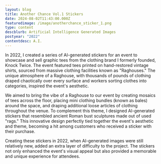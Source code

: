 ```yaml
---
layout: blog
title: Another Chance Vol.1 Stickers
date: 2024-08-02T11:43:00.000Z
featuredimage: /image/anotherchance_sticker_1.png
type: content
descblurb: Artificial Intelligence Generated Images
postyear: "2022"
contentdesc: A.I.
---
```

In 2022, I created a series of AI-generated stickers for an event to showcase and sell graphic tees from the clothing brand I formerly founded, Knock Twice. The event featured tees printed on hand-restored vintage shirts, sourced from massive clothing facilities known as "Raghouses." The unique atmosphere of a Raghouse, with thousands of pounds of clothing draped chaotically over every surface and workers sorting clothes into categories, inspired the event's aesthetic.

We aimed to bring the vibe of a Raghouse to our event by creating mosaics of tees across the floor, placing mini clothing bundles (known as bales) around the space, and draping additional loose articles of clothing throughout the venue. To complement this theme, I designed AI-generated stickers that resembled ancient Roman bust sculptures made out of used "rags." This innovative design perfectly tied together the event's aesthetic and theme, becoming a hit among customers who received a sticker with their purchase.

Creating these stickers in 2022, when AI-generated images were still relatively new, added an extra layer of difficulty to the project. The stickers not only enhanced the event's visual appeal but also provided a memorable and unique experience for attendees.
